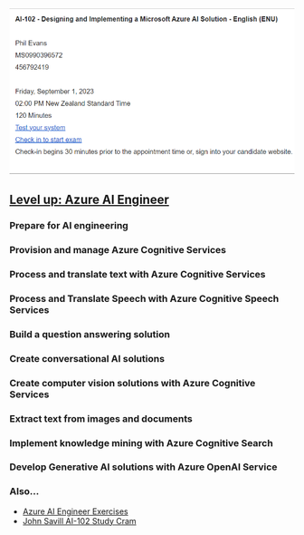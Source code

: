 ![Exam Details](./ExamDetails.png)
## [Level up: Azure AI Engineer](https://learn.microsoft.com/en-us/users/sandramarin/collections/xpgig43oxk277)

### Prepare for AI engineering
### Provision and manage Azure Cognitive Services
### Process and translate text with Azure Cognitive Services
### Process and Translate Speech with Azure Cognitive Speech Services
### Build a question answering solution
### Create conversational AI solutions
### Create computer vision solutions with Azure Cognitive Services
### Extract text from images and documents
### Implement knowledge mining with Azure Cognitive Search
### Develop Generative AI solutions with Azure OpenAI Service


### Also...
- [Azure AI Engineer Exercises](./Exercises.md)
- [John Savill AI-102 Study Cram](./JS-AI102-StudyCram.md)

